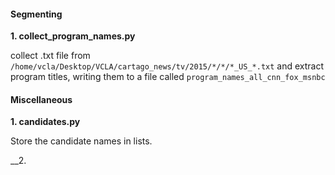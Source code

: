 #### Segmenting

**1. collect_program_names.py**

collect .txt file from `/home/vcla/Desktop/VCLA/cartago_news/tv/2015/*/*/*_US_*.txt` and extract program titles, writing them to a file called `program_names_all_cnn_fox_msnbc`



#### Miscellaneous

__1. candidates.py__

Store the candidate names in lists.

__2. 

